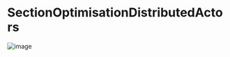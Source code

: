 # SectionOptimisationDistributedActors

![image](https://github.com/user-attachments/assets/3e5faa64-bda2-4cf4-aa9f-5feef1940e5d)

